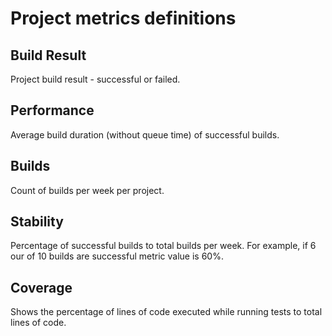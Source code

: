 # Project metrics definitions

## Build Result
Project build result - successful or failed. 

## Performance
Average build duration (without queue time) of successful builds.

## Builds
Count of builds per week per project.

## Stability
Percentage of successful builds to total builds per week. For example, if 6 our of 10 builds are successful metric value is 60%. 

## Coverage
Shows the percentage of lines of code executed while running tests to total lines of code.

